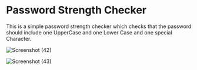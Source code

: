 # Password Strength Checker
This is a simple password strength checker which checks that the password should include one UpperCase and one Lower Case and one special Character.

![Screenshot (42)](https://github.com/user-attachments/assets/58ec1bcd-6eec-4c38-ac36-0e0b54ea2eab)

![Screenshot (43)](https://github.com/user-attachments/assets/2de50982-e6bf-4d77-9608-4cd24d1a04ec)
